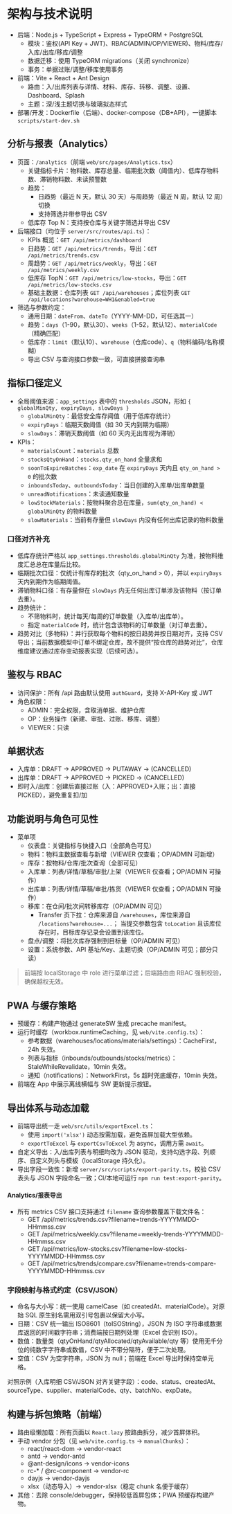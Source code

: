 # 架构与技术说明

- 后端：Node.js + TypeScript + Express + TypeORM + PostgreSQL
  - 模块：鉴权(API Key + JWT)、RBAC(ADMIN/OP/VIEWER)、物料/库存/入库/出库/移库/调整
  - 数据迁移：使用 TypeORM migrations（关闭 synchronize）
  - 事务：单据过账/调整/移库使用事务
- 前端：Vite + React + Ant Design
  - 路由：入/出库列表与详情、材料、库存、转移、调整、设置、Dashboard、Splash
  - 主题：深/浅主题切换与玻璃拟态样式
- 部署/开发：Dockerfile（后端）、docker-compose（DB+API），一键脚本 `scripts/start-dev.sh`

## 分析与报表（Analytics）
- 页面：`/analytics`（前端 `web/src/pages/Analytics.tsx`）
  - 关键指标卡片：物料数、库存总量、临期批次数（阈值内）、低库存物料数、滞销物料数、未读预警数
  - 趋势：
    - 日趋势（最近 N 天，默认 30 天）与周趋势（最近 N 周，默认 12 周）切换
    - 支持筛选并带参导出 CSV
  - 低库存 Top N：支持按仓库与关键字筛选并导出 CSV
- 后端接口（均位于 `server/src/routes/api.ts`）：
  - KPIs 概览：`GET /api/metrics/dashboard`
  - 日趋势：`GET /api/metrics/trends`，导出：`GET /api/metrics/trends.csv`
  - 周趋势：`GET /api/metrics/weekly`，导出：`GET /api/metrics/weekly.csv`
  - 低库存 TopN：`GET /api/metrics/low-stocks`，导出：`GET /api/metrics/low-stocks.csv`
  - 基础主数据：仓库列表 `GET /api/warehouses`；库位列表 `GET /api/locations?warehouse=WH1&enabled=true`
- 筛选与参数约定：
  - 通用日期：`dateFrom`、`dateTo`（YYYY-MM-DD，可任选其一）
  - 趋势：`days`（1-90，默认30）、`weeks`（1-52，默认12）、`materialCode`（精确匹配）
  - 低库存：`limit`（默认10）、`warehouse`（仓库code）、`q`（物料编码/名称模糊）
  - 导出 CSV 与查询接口参数一致，可直接拼接查询串

## 指标口径定义
- 全局阈值来源：`app_settings` 表中的 `thresholds` JSON，形如 `{ globalMinQty, expiryDays, slowDays }`
  - `globalMinQty`：最低安全库存阈值（用于低库存统计）
  - `expiryDays`：临期天数阈值（如 30 天内到期为临期）
  - `slowDays`：滞销天数阈值（如 60 天内无出库视为滞销）
- KPIs：
  - `materialsCount`：`materials` 总数
  - `stocksQtyOnHand`：`stocks.qty_on_hand` 全量求和
  - `soonToExpireBatches`：`exp_date` 在 `expiryDays` 天内且 `qty_on_hand > 0` 的批次数
  - `inboundsToday`、`outboundsToday`：当日创建的入库单/出库单数量
  - `unreadNotifications`：未读通知数量
  - `lowStockMaterials`：按物料聚合总在库量，`sum(qty_on_hand) < globalMinQty` 的物料数量
  - `slowMaterials`：当前有存量但 `slowDays` 内没有任何出库记录的物料数量

### 口径对齐补充
- 低库存统计严格以 `app_settings.thresholds.globalMinQty` 为准，按物料维度汇总总在库量后比较。
- 临期批次口径：仅统计有库存的批次（qty_on_hand > 0），并以 `expiryDays` 天内到期作为临期阈值。
- 滞销物料口径：有存量但在 `slowDays` 内无任何出库订单涉及该物料（按订单去重）。
- 趋势统计：
  - 不筛物料时，统计每天/每周的订单数量（入库单/出库单）。
  - 指定 `materialCode` 时，统计包含该物料的订单数量（对订单去重）。
- 趋势对比（多物料）：并行获取每个物料的按日趋势并按日期对齐，支持 CSV 导出；当前数据模型中订单不绑定仓库，故不提供“按仓库的趋势对比”，仓库维度建议通过库存变动报表实现（后续可选）。

## 鉴权与 RBAC
- 访问保护：所有 /api 路由默认使用 `authGuard`，支持 X-API-Key 或 JWT
- 角色权限：
  - ADMIN：完全权限，含取消单据、维护仓库
  - OP：业务操作（新建、审批、过账、移库、调整）
  - VIEWER：只读

## 单据状态
- 入库单：DRAFT -> APPROVED -> PUTAWAY -> (CANCELLED)
- 出库单：DRAFT -> APPROVED -> PICKED -> (CANCELLED)
- 即时入/出库：创建后直接过账（入：APPROVED+入账；出：直接 PICKED），避免重复扣/加

## 功能说明与角色可见性
- 菜单项
  - 仪表盘：关键指标与快捷入口（全部角色可见）
  - 物料：物料主数据查看与新增（VIEWER 仅查看；OP/ADMIN 可新增）
  - 库存：按物料/仓库/批次查询（全部可见）
  - 入库单：列表/详情/草稿/审批/上架（VIEWER 仅查看；OP/ADMIN 可操作）
  - 出库单：列表/详情/草稿/审批/拣货（VIEWER 仅查看；OP/ADMIN 可操作）
  - 移库：在仓间/批次间转移库存（OP/ADMIN 可见）
    - Transfer 页下拉：仓库来源自 `/warehouses`，库位来源自 `/locations?warehouse=...`；
      当提交参数包含 `toLocation` 且该库位存在时，目标库存记录会设置到该库位。
  - 盘点/调整：将批次库存强制到目标量（OP/ADMIN 可见）
  - 设置：系统参数、API 基址/Key、主题切换（OP/ADMIN 可见；部分只读）

> 前端按 localStorage 中 role 进行菜单过滤；后端路由由 RBAC 强制校验，确保越权无效。

## PWA 与缓存策略
- 预缓存：构建产物通过 generateSW 生成 precache manifest。
- 运行时缓存（workbox.runtimeCaching，见 `web/vite.config.ts`）：
  - 参考数据（warehouses/locations/materials/settings）：CacheFirst，24h 失效。
  - 列表与指标（inbounds/outbounds/stocks/metrics）：StaleWhileRevalidate，10min 失效。
  - 通知（notifications）：NetworkFirst，5s 超时兜底缓存，10min 失效。
- 前端在 App 中展示离线横幅与 SW 更新提示按钮。

## 导出体系与动态加载
- 前端导出统一走 `web/src/utils/exportExcel.ts`：
  - 使用 `import('xlsx')` 动态按需加载，避免首屏加载大型依赖。
  - `exportToExcel` 与 `exportCsvToExcel` 为 async，调用方需 `await`。
- 自定义导出：入/出库列表与明细均改为 JSON 驱动，支持勾选字段、列顺序、自定义列头与模板（localStorage 持久化）。
- 导出字段一致性：新增 `server/src/scripts/export-parity.ts`，校验 CSV 表头与 JSON 字段命名一致；CI/本地可运行 `npm run test:export-parity`。

#### Analytics/报表导出
- 所有 metrics CSV 接口支持通过 `filename` 查询参数覆盖下载文件名：
  - GET /api/metrics/trends.csv?filename=trends-YYYYMMDD-HHmmss.csv
  - GET /api/metrics/weekly.csv?filename=weekly-trends-YYYYMMDD-HHmmss.csv
  - GET /api/metrics/low-stocks.csv?filename=low-stocks-YYYYMMDD-HHmmss.csv
  - GET /api/metrics/trends/compare.csv?filename=trends-compare-YYYYMMDD-HHmmss.csv

### 字段映射与格式约定（CSV/JSON）
- 命名与大小写：统一使用 camelCase（如 createdAt、materialCode）。对原始 SQL 原生别名需用双引号包裹以保留大小写。
- 日期：CSV 统一输出 ISO8601（toISOString），JSON 为 ISO 字符串或数据库返回的时间戳字符串；消费端按日期列处理（Excel 会识别 ISO）。
- 数值：数量类（qtyOnHand/qtyAllocated/qtyAvailable/qty 等）使用无千分位的纯数字字符串或数值，CSV 中不带分隔符，便于二次处理。
- 空值：CSV 为空字符串，JSON 为 null；前端在 Excel 导出时保持空单元格。

对照示例（入库明细 CSV/JSON 对齐关键字段）：code、status、createdAt、sourceType、supplier、materialCode、qty、batchNo、expDate。

## 构建与拆包策略（前端）
- 路由级懒加载：所有页面以 `React.lazy` 按路由拆分，减少首屏体积。
- 手动 vendor 分包（见 `web/vite.config.ts` → `manualChunks`）：
  - react/react-dom → vendor-react
  - antd → vendor-antd
  - @ant-design/icons → vendor-icons
  - rc-* / @rc-component → vendor-rc
  - dayjs → vendor-dayjs
  - xlsx（动态导入）→ vendor-xlsx（稳定 chunk 名便于缓存）
- 其他：去除 console/debugger，保持较低首屏包体；PWA 预缓存构建产物。